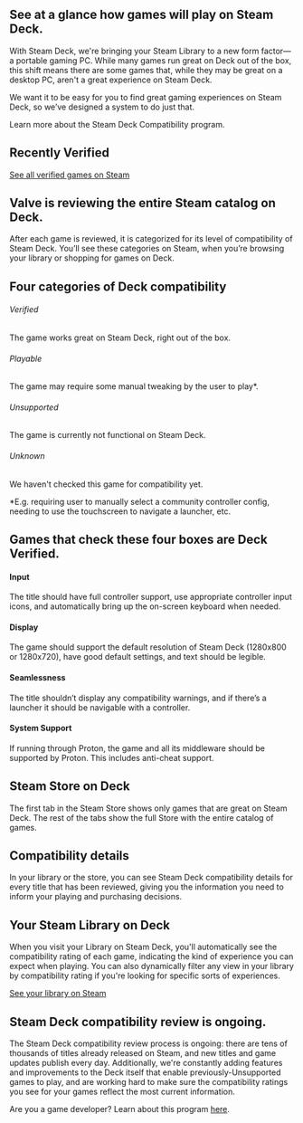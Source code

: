 See at a glance how games will play on Steam Deck.
----------

With Steam Deck, we're bringing your Steam Library to a new form factor—a portable gaming PC. While many games run great on Deck out of the box, this shift means there are some games that, while they may be great on a desktop PC, aren't a great experience on Steam Deck.

We want it to be easy for you to find great gaming experiences on Steam Deck, so we’ve designed a system to do just that.

[](https://www.youtube.com/watch?v=_OAqvtlgfGA)

Learn more about the Steam Deck Compatibility program.

Recently Verified
----------

[See all verified games on Steam](https://store.steampowered.com/greatondeck)

Valve is reviewing the entire Steam catalog on Deck.
----------

After each game is reviewed, it is categorized for its level of compatibility of Steam Deck. You’ll see these categories on Steam, when you’re browsing your library or shopping for games on Deck.

Four categories of Deck compatibility
----------

###### Verified ######

The game works great on Steam Deck, right out of the box.

###### Playable ######

The game may require some manual tweaking by the user to play\*.

###### Unsupported ######

The game is currently not functional on Steam Deck.

###### Unknown ######

We haven't checked this game for compatibility yet.

\*E.g. requiring user to manually select a community controller config, needing to use the touchscreen to navigate a launcher, etc.

Games that check these four boxes are Deck Verified.
----------

#### Input ####

The title should have full controller support, use appropriate controller input icons, and automatically bring up the on-screen keyboard when needed.

#### Display ####

The game should support the default resolution of Steam Deck (1280x800 or 1280x720), have good default settings, and text should be legible.

#### Seamlessness ####

The title shouldn’t display any compatibility warnings, and if there’s a launcher it should be navigable with a controller.

#### System Support ####

If running through Proton, the game and all its middleware should be supported by Proton. This includes anti-cheat support.

Steam Store on Deck
----------

The first tab in the Steam Store shows only games that are great on Steam Deck. The rest of the tabs show the full Store with the entire catalog of games.

Compatibility details
----------

In your library or the store, you can see Steam Deck compatibility details for every title that has been reviewed, giving you the information you need to inform your playing and purchasing decisions.

Your Steam Library on Deck
----------

When you visit your Library on Steam Deck, you'll automatically see the compatibility rating of each game, indicating the kind of experience you can expect when playing. You can also dynamically filter any view in your library by compatibility rating if you're looking for specific sorts of experiences.

[See your library on Steam](https://store.steampowered.com/steamdeck/mygames)

Steam Deck compatibility review is ongoing.
----------

The Steam Deck compatibility review process is ongoing: there are tens of thousands of titles already released on Steam, and new titles and game updates publish every day. Additionally, we're constantly adding features and improvements to the Deck itself that enable previously-Unsupported games to play, and are working hard to make sure the compatibility ratings you see for your games reflect the most current information.

Are you a game developer? Learn about this program [here](https://partner.steamgames.com/doc/steamdeck/compat).
